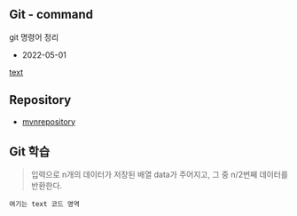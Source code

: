 ## Git - command
git 명령어 정리

* 2022-05-01


[text](_링크_)

## Repository

- [mvnrepository](https://mvnrepository.com/)


## Git 학습

> 입력으로 n개의 데이터가 저장된 배열 data가 주어지고, 그 중 n/2번째 데이터를 반환한다.


```text
여기는 text 코드 영역

```
